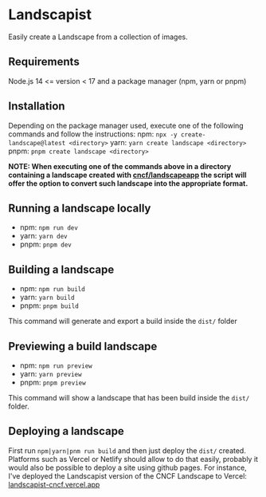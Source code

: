 # Landscapist

Easily create a Landscape from a collection of images.

## Requirements

Node.js 14 <= version < 17 and a package manager (npm, yarn or pnpm)

## Installation

Depending on the package manager used, execute one of the following commands and follow the instructions:
npm: `npx -y create-landscape@latest <directory>`
yarn: `yarn create landscape <directory>`
pnpm: `pnpm create landscape <directory>`

**NOTE: When executing one of the commands above in a directory containing a landscape created with [cncf/landscapeapp](https://github.com/cncf/landscapeapp)
the script will offer the option to convert such landscape into the appropriate format.**

## Running a landscape locally

- npm: `npm run dev`
- yarn: `yarn dev`
- pnpm: `pnpm dev`

## Building a landscape

- npm: `npm run build`
- yarn: `yarn build`
- pnpm: `pnpm build`

This command will generate and export a build inside the `dist/` folder

## Previewing a build landscape

- npm: `npm run preview`
- yarn: `yarn preview`
- pnpm: `pnpm preview`

This command will show a landscape that has been build inside the `dist/` folder.

## Deploying a landscape

First run `npm|yarn|pnm run build` and then just deploy the `dist/` created. Platforms such as Vercel or Netlify should
allow to do that easily, probably it would also be possible to deploy a site using github pages. For instance, I've
deployed the Landscapist version of the CNCF Landscape to Vercel: [landscapist-cncf.vercel.app](https://landscapist-cncf.vercel.app/)
